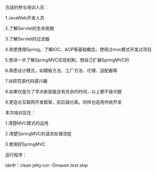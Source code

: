 合适的参与培训人员：

1.JavaWeb开发人员

2.了解Servlet的生命周期

3.了解Servlet的过滤器

4.熟悉使用Spring，了解IOC、AOP等基础概念。使用过mvc模式开发过项目

5.想进一步了解SpringMVC实现机制，想自己扩展SpringMVC的

6.熟悉设计模式，如模板方法、工厂方法、代理、适配器等

7.对研究源代码感兴趣

8.如果仅是为了学点新技能且有充余的时间，以上都不是问题

9.更适合互联网开发框架，前后端分离。同样也适用传统开发

本次培训旨在：

1.清楚MVC模式的运用

2.清楚SpringMVC的请求处理流程

3.使用好SpringMVC

运行程序：

ide中：clean jetty:run -Dmaven.test.skip

